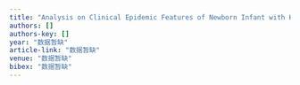 ```yaml
---
title: "Analysis on Clinical Epidemic Features of Newborn Infant with Hypoxic-ischemic Encephalopathy [J]"
authors: []
authors-key: []
year: "数据暂缺"
article-link: "数据暂缺"
venue: "数据暂缺"
bibex: "数据暂缺"
---
```

